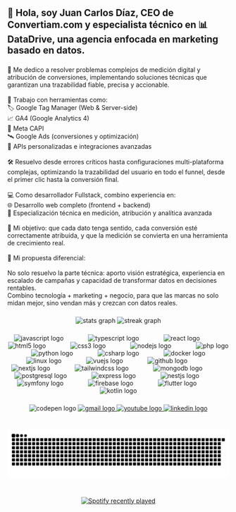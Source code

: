 <h2 align="left">👋 Hola, soy Juan Carlos Díaz, CEO de Convertiam.com y especialista técnico en 📊 DataDrive, una agencia enfocada en marketing basado en datos.</h2>

###

<p align="left">🧩 Me dedico a resolver problemas complejos de medición digital y atribución de conversiones, implementando soluciones técnicas que garantizan una trazabilidad fiable, precisa y accionable.<br><br>🔧 Trabajo con herramientas como:<br>🏷️ Google Tag Manager (Web & Server-side)<br>📈 GA4 (Google Analytics 4)<br>🧠 Meta CAPI<br>🛰️ Google Ads (conversiones y optimización)<br>🔌 APIs personalizadas e integraciones avanzadas<br><br>🛠️ Resuelvo desde errores críticos hasta configuraciones multi-plataforma complejas, optimizando la trazabilidad del usuario en todo el funnel, desde el primer clic hasta la conversión final.<br><br>💻 Como desarrollador Fullstack, combino experiencia en:<br>🌐 Desarrollo web completo (frontend + backend)<br>🧠 Especialización técnica en medición, atribución y analítica avanzada<br><br>🎯 Mi objetivo: que cada dato tenga sentido, cada conversión esté correctamente atribuida, y que la medición se convierta en una herramienta de crecimiento real.<br><br>🚀 Mi propuesta diferencial:<br><br>No solo resuelvo la parte técnica: aporto visión estratégica, experiencia en escalado de campañas y capacidad de transformar datos en decisiones rentables.<br>Combino tecnología + marketing + negocio, para que las marcas no solo midan mejor, sino vendan más y crezcan con datos reales.</p>

###

<div align="center">
  <img src="https://github-readme-stats.vercel.app/api?username=seojcarlos&hide_title=false&hide_rank=false&show_icons=true&include_all_commits=true&count_private=true&disable_animations=false&theme=dracula&locale=es&hide_border=false" height="160" alt="stats graph"  />
  <img src="https://streak-stats.demolab.com?user=seojcarlos&locale=es&mode=daily&theme=dracula&hide_border=false&border_radius=5" height="160" alt="streak graph"  />
</div>

###

<div align="center">
  <img src="https://cdn.jsdelivr.net/gh/devicons/devicon/icons/javascript/javascript-original.svg" height="38" alt="javascript logo"  />
  <img width="48" />
  <img src="https://cdn.jsdelivr.net/gh/devicons/devicon/icons/typescript/typescript-original.svg" height="38" alt="typescript logo"  />
  <img width="48" />
  <img src="https://cdn.jsdelivr.net/gh/devicons/devicon/icons/react/react-original.svg" height="38" alt="react logo"  />
  <img width="48" />
  <img src="https://cdn.jsdelivr.net/gh/devicons/devicon/icons/html5/html5-original.svg" height="38" alt="html5 logo"  />
  <img width="48" />
  <img src="https://cdn.jsdelivr.net/gh/devicons/devicon/icons/css3/css3-original.svg" height="38" alt="css3 logo"  />
  <img width="48" />
  <img src="https://cdn.jsdelivr.net/gh/devicons/devicon/icons/nodejs/nodejs-original.svg" height="38" alt="nodejs logo"  />
  <img width="48" />
  <img src="https://cdn.jsdelivr.net/gh/devicons/devicon/icons/php/php-original.svg" height="38" alt="php logo"  />
  <img width="48" />
  <img src="https://cdn.jsdelivr.net/gh/devicons/devicon/icons/python/python-original.svg" height="38" alt="python logo"  />
  <img width="48" />
  <img src="https://cdn.jsdelivr.net/gh/devicons/devicon/icons/csharp/csharp-original.svg" height="38" alt="csharp logo"  />
  <img width="48" />
  <img src="https://cdn.jsdelivr.net/gh/devicons/devicon/icons/docker/docker-original.svg" height="38" alt="docker logo"  />
  <img width="48" />
  <img src="https://cdn.jsdelivr.net/gh/devicons/devicon/icons/linux/linux-original.svg" height="38" alt="linux logo"  />
  <img width="48" />
  <img src="https://cdn.jsdelivr.net/gh/devicons/devicon/icons/vuejs/vuejs-original.svg" height="38" alt="vuejs logo"  />
  <img width="48" />
  <img src="https://cdn.jsdelivr.net/gh/devicons/devicon/icons/github/github-original.svg" height="38" alt="github logo"  />
  <img width="48" />
  <img src="https://cdn.jsdelivr.net/gh/devicons/devicon/icons/nextjs/nextjs-original.svg" height="38" alt="nextjs logo"  />
  <img width="48" />
  <img src="https://cdn.jsdelivr.net/gh/devicons/devicon/icons/tailwindcss/tailwindcss-original-wordmark.svg" height="38" alt="tailwindcss logo"  />
  <img width="48" />
  <img src="https://cdn.jsdelivr.net/gh/devicons/devicon/icons/mongodb/mongodb-original.svg" height="38" alt="mongodb logo"  />
  <img width="48" />
  <img src="https://cdn.jsdelivr.net/gh/devicons/devicon/icons/postgresql/postgresql-original.svg" height="38" alt="postgresql logo"  />
  <img width="48" />
  <img src="https://cdn.jsdelivr.net/gh/devicons/devicon/icons/express/express-original.svg" height="38" alt="express logo"  />
  <img width="48" />
  <img src="https://cdn.jsdelivr.net/gh/devicons/devicon/icons/nestjs/nestjs-original.svg" height="38" alt="nestjs logo"  />
  <img width="48" />
  <img src="https://cdn.jsdelivr.net/gh/devicons/devicon/icons/symfony/symfony-original.svg" height="38" alt="symfony logo"  />
  <img width="48" />
  <img src="https://cdn.jsdelivr.net/gh/devicons/devicon/icons/firebase/firebase-plain.svg" height="38" alt="firebase logo"  />
  <img width="48" />
  <img src="https://cdn.jsdelivr.net/gh/devicons/devicon/icons/flutter/flutter-original.svg" height="38" alt="flutter logo"  />
  <img width="48" />
  <img src="https://cdn.jsdelivr.net/gh/devicons/devicon/icons/kotlin/kotlin-original.svg" height="38" alt="kotlin logo"  />
</div>

###

<div align="center">
  <img src="https://img.shields.io/static/v1?message=convertiam.com&logo=codepen&label=&color=000000&logoColor=white&labelColor=&style=for-the-badge" height="50" alt="codepen logo"  />
  <a href="mailto:jcarlos@convertiam.com" target="_blank">
    <img src="https://img.shields.io/static/v1?message=Email&logo=gmail&label=&color=D14836&logoColor=white&labelColor=&style=for-the-badge" height="50" alt="gmail logo"  />
  </a>
  <a href="https://www.youtube.com/c/AyudaGTM" target="_blank">
    <img src="https://img.shields.io/static/v1?message=Youtube&logo=youtube&label=&color=FF0000&logoColor=white&labelColor=&style=for-the-badge" height="50" alt="youtube logo"  />
  </a>
  <a href="https://www.linkedin.com/in/juancarlosdiazsanchez/" target="_blank">
    <img src="https://img.shields.io/static/v1?message=LinkedIn&logo=linkedin&label=&color=0077B5&logoColor=white&labelColor=&style=for-the-badge" height="50" alt="linkedin logo"  />
  </a>
</div>

###

<br clear="both">

<img src="https://raw.githubusercontent.com/seojcarlos/seojcarlos/output/snake.svg" alt="Snake animation" />

###

<br clear="both">

<div align="center">
  <a href="https://open.spotify.com/user/2xsryxtc6roo4ktzs37tm4og6">
    <img src="https://spotify-recently-played-readme.vercel.app/api?user=2xsryxtc6roo4ktzs37tm4og6&count=3&unique=true" alt="Spotify recently played"  />
  </a>
</div>

###